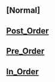 ## [Normal]

## [Post_Order](https://leetcode.com/problems/binary-tree-postorder-traversal/)

## [Pre_Order](https://leetcode.com/problems/binary-tree-preorder-traversal/)

## [In_Order](https://leetcode.com/problems/binary-tree-inorder-traversal/)